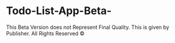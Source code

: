 # Todo-List-App-Beta-
This Beta Version does not Represent Final Quality. This is given by Publisher. All Rights Reserved ©
